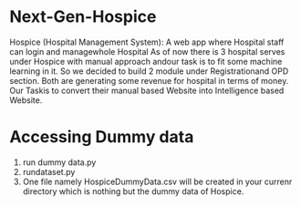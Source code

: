 # Next-Gen-Hospice
Hospice (Hospital Management System): A web app where Hospital staff can login and managewhole Hospital As of now there is 3 hospital serves under Hospice with manual approach andour task is to fit some machine learning in it. So we decided to build 2 module under Registrationand OPD section.  Both are generating some revenue for hospital in terms of money.  Our Taskis to convert their manual based Website into Intelligence based Website.
# Accessing Dummy data
1. run dummy data.py
2. rundataset.py
3. One file namely HospiceDummyData.csv will be created in your currenr directory which is nothing but the dummy data of Hospice.
